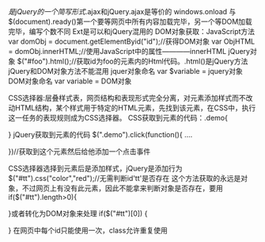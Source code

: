 $是jQuery的一个简写形式$.ajax和jQuery.ajax是等价的
windows.onload 与$(document).ready()第一个要等网页中所有内容加载完毕，另一个等DOM加载完毕，编写个数不同
Ext是可以和jQuery混用的
DOM对象获取：JavaScript方法
var domObj = document.getElementByid("id");//获得DOM对象
var ObjHTML = domObj.innerHTML;//使用JavaScript中的属性————innerHTML
jQuery对象
$("#foo").html();//获取id为foo的元素内的Html代码。.html()是jQuery方法
jQuery和DOM对象方法不能混用
jquer对象命名 var $variable = jquery对象
DOM对象命名 var variable = DOM对象

CSS选择器:层叠样式表，网页结构和表现形式完全分离，对元素添加样式而不改动HTML结构，某个样式用于特定的HTML元素，先找到该元素，在CSS中，执行这一任务的表现规则成为CSS选择器。
CSS获取到元素的代码：.demo{

}
jQuery获取到元素的代码
$(".demo").click(function(){
....

})//获取到这个元素然后给他添加一个点击事件

CSS选择器选择到元素后是添加样式，jQuery是添加行为
$("#tt").css("color","red");//无需判断id'tt'是否存在
这个方法获取的永远是对象，不过网页上有没有此元素，因此不能拿来判断对象是否存在，要用
if($("#tt").length>0){

}或者转化为DOM对象来处理
if($("#tt")[0])
{

}
在网页中每个id只能使用一次，class允许重复使用